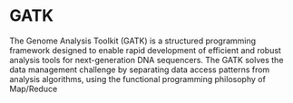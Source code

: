 # GATK

The Genome Analysis Toolkit (GATK) is a structured programming framework designed to enable rapid development of efficient and robust analysis tools for next-generation DNA sequencers. The GATK solves the data management challenge by separating data access patterns from analysis algorithms, using the functional programming philosophy of Map/Reduce
